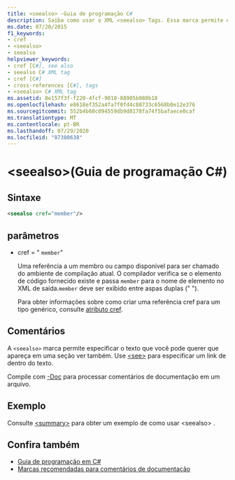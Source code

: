 ```yaml
---
title: <seealso> -Guia de programação C#
description: Saiba como usar o XML <seealso> Tags. Essa marca permite especificar o texto que você pode querer que apareça em uma seção ' Ver também '.
ms.date: 07/20/2015
f1_keywords:
- cref
- <seealso>
- seealso
helpviewer_keywords:
- cref [C#], see also
- seealso C# XML tag
- cref [C#]
- cross-references [C#], tags
- <seealso> C# XML tag
ms.assetid: 8e157f3f-f220-4fcf-9010-88905b080b18
ms.openlocfilehash: e8618ef352a4fa7f0fd4c88733c6568b0e12e376
ms.sourcegitcommit: 552b4b60c094559db9d8178fa74f5bafaece0caf
ms.translationtype: MT
ms.contentlocale: pt-BR
ms.lasthandoff: 07/29/2020
ms.locfileid: "87380638"
---
```

# <a name="seealso-c-programming-guide"></a>\<seealso>(Guia de programação C#)

## <a name="syntax"></a>Sintaxe

```xml
<seealso cref="member"/>
```

## <a name="parameters"></a>parâmetros

- cref = " `member`"

  Uma referência a um membro ou campo disponível para ser chamado do ambiente de compilação atual. O compilador verifica se o elemento de código fornecido existe e passa `member` para o nome de elemento no XML de saída.`member` deve ser exibido entre aspas duplas (" ").

  Para obter informações sobre como criar uma referência cref para um tipo genérico, consulte [atributo cref](./cref-attribute.md).

## <a name="remarks"></a>Comentários

A `<seealso>` marca permite especificar o texto que você pode querer que apareça em uma seção ver também. Use [\<see>](./see.md) para especificar um link de dentro do texto.

Compile com [-Doc](../../language-reference/compiler-options/doc-compiler-option.md) para processar comentários de documentação em um arquivo.

## <a name="example"></a>Exemplo

Consulte [\<summary>](./summary.md) para obter um exemplo de como usar \<seealso> .

## <a name="see-also"></a>Confira também

- [Guia de programação em C#](../index.md)
- [Marcas recomendadas para comentários de documentação](./recommended-tags-for-documentation-comments.md)
